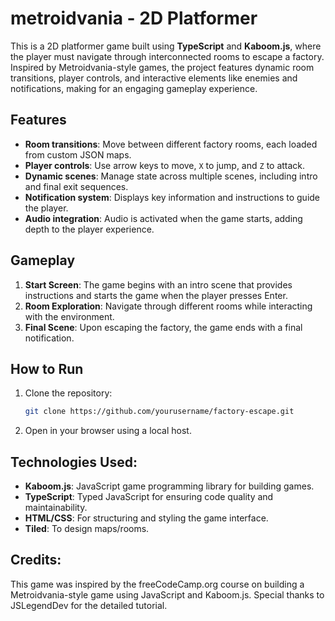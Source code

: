 # metroidvania - 2D Platformer

This is a 2D platformer game built using **TypeScript** and **Kaboom.js**, where the player must navigate through interconnected rooms to escape a factory. Inspired by Metroidvania-style games, the project features dynamic room transitions, player controls, and interactive elements like enemies and notifications, making for an engaging gameplay experience.

## Features

- **Room transitions**: Move between different factory rooms, each loaded from custom JSON maps.
- **Player controls**: Use arrow keys to move, `X` to jump, and `Z` to attack.
- **Dynamic scenes**: Manage state across multiple scenes, including intro and final exit sequences.
- **Notification system**: Displays key information and instructions to guide the player.
- **Audio integration**: Audio is activated when the game starts, adding depth to the player experience.

## Gameplay

1. **Start Screen**: The game begins with an intro scene that provides instructions and starts the game when the player presses Enter.
2. **Room Exploration**: Navigate through different rooms while interacting with the environment.
3. **Final Scene**: Upon escaping the factory, the game ends with a final notification.

## How to Run

1. Clone the repository:
   ```bash
   git clone https://github.com/yourusername/factory-escape.git
   ```
2. Open in your browser using a local host.

## Technologies Used:
- **Kaboom.js**: JavaScript game programming library for building games.
- **TypeScript**: Typed JavaScript for ensuring code quality and maintainability.
- **HTML/CSS**: For structuring and styling the game interface.
- **Tiled**: To design maps/rooms.

## Credits:
This game was inspired by the freeCodeCamp.org course on building a Metroidvania-style game using JavaScript and Kaboom.js. Special thanks to JSLegendDev for the detailed tutorial.
